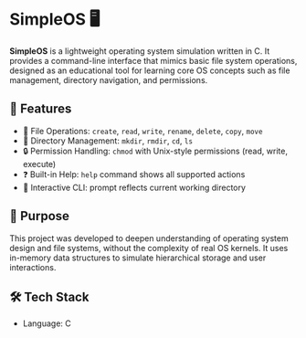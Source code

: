 # SimpleOS 🖥️

**SimpleOS** is a lightweight operating system simulation written in C. It provides a command-line interface that mimics basic file system operations, designed as an educational tool for learning core OS concepts such as file management, directory navigation, and permissions.

## 🚀 Features

- 📁 File Operations: `create`, `read`, `write`, `rename`, `delete`, `copy`, `move`
- 📂 Directory Management: `mkdir`, `rmdir`, `cd`, `ls`
- 🔒 Permission Handling: `chmod` with Unix-style permissions (read, write, execute)
- ❓ Built-in Help: `help` command shows all supported actions
- 📍 Interactive CLI: prompt reflects current working directory

## 🧠 Purpose

This project was developed to deepen understanding of operating system design and file systems, without the complexity of real OS kernels. It uses in-memory data structures to simulate hierarchical storage and user interactions.

## 🛠️ Tech Stack

- Language: C
